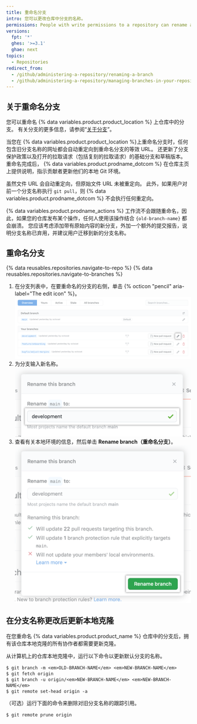 ```yaml
---
title: 重命名分支
intro: 您可以更改仓库中分支的名称。
permissions: People with write permissions to a repository can rename a branch in the repository. People with admin permissions can rename the default branch.
versions:
  fpt: '*'
  ghes: '>=3.1'
  ghae: next
topics:
  - Repositories
redirect_from:
  - /github/administering-a-repository/renaming-a-branch
  - /github/administering-a-repository/managing-branches-in-your-repository/renaming-a-branch
---
```


## 关于重命名分支

您可以重命名 {% data variables.product.product_location %} 上仓库中的分支。 有关分支的更多信息，请参阅“[关于分支](/github/collaborating-with-issues-and-pull-requests/about-branches)”。

当您在 {% data variables.product.product_location %}上重命名分支时，任何包含旧分支名称的网址都会自动重定向到重命名分支的等效 URL。 还更新了分支保护政策以及打开的拉取请求（包括复刻的拉取请求）的基础分支和草稿版本。 重命名完成后， {% data variables.product.prodname_dotcom %} 在仓库主页上提供说明，指示贡献者更新他们的本地 Git 环境。

虽然文件 URL 会自动重定向，但原始文件 URL 未被重定向。 此外，如果用户对前一个分支名称执行 `git pull`，则 {% data variables.product.prodname_dotcom %} 不会执行任何重定向。

{% data variables.product.prodname_actions %} 工作流不会跟随重命名，因此，如果您的仓库发布某个操作，任何人使用该操作结合 `{old-branch-name}` 都会崩溃。 您应该考虑添加带有原始内容的新分支，外加一个额外的提交报告，说明分支名称已弃用，并建议用户迁移到新的分支名称。

## 重命名分支

{% data reusables.repositories.navigate-to-repo %}
{% data reusables.repositories.navigate-to-branches %}
1. 在分支列表中，在要重命名的分支的右侧，单击 {% octicon "pencil" aria-label="The edit icon" %}。 ![要重命名的分支右侧的铅笔图标](/assets/images/help/branch/branch-rename-edit.png)
1. 为分支输入新名称。 ![输入新分支名称的文本字段](/assets/images/help/branch/branch-rename-type.png)
1. 查看有关本地环境的信息，然后单击 **Rename branch（重命名分支）**。 ![本地环境信息和"重命名分支"按钮](/assets/images/help/branch/branch-rename-rename.png)

## 在分支名称更改后更新本地克隆

在您重命名 {% data variables.product.product_name %} 仓库中的分支后，拥有该仓库本地克隆的所有协作者都需要更新克隆。

从计算机上的仓库本地克隆中，运行以下命令以更新默认分支的名称。

```shell
$ git branch -m <em>OLD-BRANCH-NAME</em> <em>NEW-BRANCH-NAME</em>
$ git fetch origin
$ git branch -u origin/<em>NEW-BRANCH-NAME</em> <em>NEW-BRANCH-NAME</em>
$ git remote set-head origin -a
```

（可选）运行下面的命令来删除对旧分支名称的跟踪引用。
```
$ git remote prune origin
```
